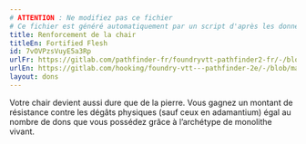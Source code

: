 ```yaml
---
# ATTENTION : Ne modifiez pas ce fichier
# Ce fichier est généré automatiquement par un script d'après les données du module Foundry VTT officiel et de sa traduction
title: Renforcement de la chair
titleEn: Fortified Flesh
id: 7vOVPzsVuyE5a3Rp
urlFr: https://gitlab.com/pathfinder-fr/foundryvtt-pathfinder2-fr/-/blob/master/data/feats/7vOVPzsVuyE5a3Rp.htm
urlEn: https://gitlab.com/hooking/foundry-vtt---pathfinder-2e/-/blob/master/packs/data/feats.db/fortified-flesh.json
layout: dons
---
```

Votre chair devient aussi dure que de la pierre. Vous gagnez un montant de résistance contre les dégâts physiques (sauf ceux en adamantium) égal au nombre de dons que vous possédez grâce à l’archétype de monolithe vivant.
